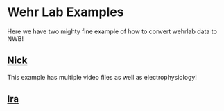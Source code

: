 # Wehr Lab Examples

Here we have two mighty fine example of how to convert wehrlab 
data to NWB! 

## [Nick](wehr-nick)

This example has multiple video files as well as electrophysiology!

## [Ira](wehr-ira)
